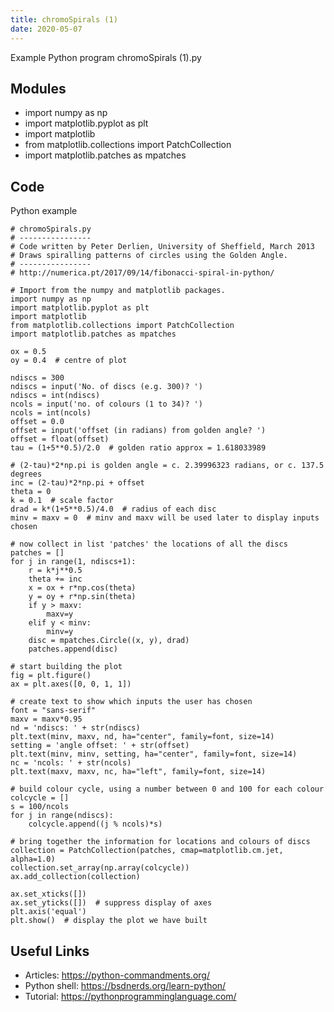 ```yaml
---
title: chromoSpirals (1)
date: 2020-05-07
---
```

Example Python program chromoSpirals (1).py

## Modules

* import numpy as np
* import matplotlib.pyplot as plt
* import matplotlib
* from matplotlib.collections import PatchCollection
* import matplotlib.patches as mpatches

## Code

Python example

    # chromoSpirals.py
    # ----------------
    # Code written by Peter Derlien, University of Sheffield, March 2013
    # Draws spiralling patterns of circles using the Golden Angle.
    # ----------------
    # http://numerica.pt/2017/09/14/fibonacci-spiral-in-python/
    
    # Import from the numpy and matplotlib packages.
    import numpy as np
    import matplotlib.pyplot as plt
    import matplotlib
    from matplotlib.collections import PatchCollection
    import matplotlib.patches as mpatches
    
    ox = 0.5
    oy = 0.4  # centre of plot
    
    ndiscs = 300
    ndiscs = input('No. of discs (e.g. 300)? ')
    ndiscs = int(ndiscs)
    ncols = input('no. of colours (1 to 34)? ')
    ncols = int(ncols)
    offset = 0.0
    offset = input('offset (in radians) from golden angle? ')
    offset = float(offset)
    tau = (1+5**0.5)/2.0  # golden ratio approx = 1.618033989
    
    # (2-tau)*2*np.pi is golden angle = c. 2.39996323 radians, or c. 137.5 degrees
    inc = (2-tau)*2*np.pi + offset
    theta = 0
    k = 0.1  # scale factor
    drad = k*(1+5**0.5)/4.0  # radius of each disc
    minv = maxv = 0  # minv and maxv will be used later to display inputs chosen
    
    # now collect in list 'patches' the locations of all the discs
    patches = []
    for j in range(1, ndiscs+1):
        r = k*j**0.5
        theta += inc
        x = ox + r*np.cos(theta)
        y = oy + r*np.sin(theta)
        if y > maxv:
            maxv=y
        elif y < minv:
            minv=y
        disc = mpatches.Circle((x, y), drad)
        patches.append(disc)
    
    # start building the plot
    fig = plt.figure()
    ax = plt.axes([0, 0, 1, 1])
    
    # create text to show which inputs the user has chosen
    font = "sans-serif"
    maxv = maxv*0.95
    nd = 'ndiscs: ' + str(ndiscs)
    plt.text(minv, maxv, nd, ha="center", family=font, size=14)
    setting = 'angle offset: ' + str(offset)
    plt.text(minv, minv, setting, ha="center", family=font, size=14)
    nc = 'ncols: ' + str(ncols)
    plt.text(maxv, maxv, nc, ha="left", family=font, size=14)
    
    # build colour cycle, using a number between 0 and 100 for each colour
    colcycle = []
    s = 100/ncols
    for j in range(ndiscs):
        colcycle.append((j % ncols)*s)
    
    # bring together the information for locations and colours of discs
    collection = PatchCollection(patches, cmap=matplotlib.cm.jet, alpha=1.0)
    collection.set_array(np.array(colcycle))
    ax.add_collection(collection)
    
    ax.set_xticks([])
    ax.set_yticks([])  # suppress display of axes
    plt.axis('equal')
    plt.show()  # display the plot we have built
    

## Useful Links

- Articles: https://python-commandments.org/
- Python shell: https://bsdnerds.org/learn-python/
- Tutorial: https://pythonprogramminglanguage.com/
